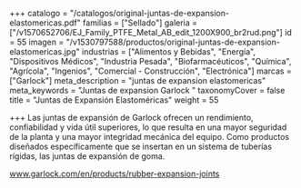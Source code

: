 +++
catalogo = "/catalogos/original-juntas-de-expansion-elastomericas.pdf"
familias = ["Sellado"]
galeria = ["/v1570652706/EJ_Family_PTFE_Metal_AB_edit_1200X900_br2rud.png"]
id = 55
imagen = "/v1530797588/productos/original-juntas-de-expansion-elastomericas.jpg"
industrias = ["Alimentos y Bebidas", "Energía", "Dispositivos Médicos", "Industria Pesada", "Biofarmacéuticos", "Química", "Agrícola", "Ingenios", "Comercial - Construcción", "Electrónica"]
marcas = ["Garlock"]
meta_description = "juntas de expansion elastomericas"
meta_keywords = "Juntas de expansion Garlock "
taxonomyCover = false
title = "Juntas de Expansión Elastoméricas"
weight = 55

+++
Las juntas de expansión de Garlock ofrecen un rendimiento, confiabilidad y vida útil superiores, lo que resulta en una mayor seguridad de la planta y una mayor integridad mecánica del equipo. Como productos diseñados específicamente que se insertan en un sistema de tuberías rígidas, las juntas de expansión de goma.

www.garlock.com/en/products/rubber-expansion-joints